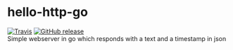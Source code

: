 # hello-http-go
[![Travis](https://img.shields.io/travis/npetzall/hello-http-go.svg?style=plastic)]() [![GitHub release](https://img.shields.io/github/release/npetzall/hello-http-go.svg?style=plastic)]()  
Simple webserver in go which responds with a text and a timestamp in json
